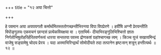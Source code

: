 +++
title = "१२ अया चित्तो"

+++

हे पवमान अया अयपयगतौ कर्मार्थमितस्ततोगच्छन्तीभिरनया विपा विपप्रेरणे । हवींषि अग्नौ प्रेरयन्तीति विपोङ्गुलयः एकवचनं छान्दसं प्रत्येकविवक्षया वा । एताभिर्म- दीयाभिरङ्गुलिभिश्चित्तो ज्ञातः निर्गतोभिषुतोहरिर्हरितवर्णस्त्वं धारया सन्ततया पवस्व द्रोणकशं ग्रहांश्चागच्छ त्वम् । किञ्च युजं सखायमिन्द्रं वाजेषु सङ्ग्रामेषु चोदय प्रेरय । यदा अस्माभिरिन्द्रार्थं सोमोदीयते तदा तत्पानेन हृष्टःसन् शत्रून् हन्तीत्यर्थः ॥ १२ ॥